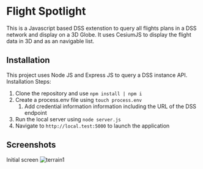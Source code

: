# Flight Spotlight

This is a Javascript based DSS extenstion to query all flights plans in a DSS network and display on a 3D Globe. It uses CesiumJS to display the flight data in 3D and as an navigable list.

## Installation

This project uses Node JS and Express JS to query a DSS instance API. Installation Steps:

1. Clone the repository and use `npm install | npm i` 
2. Create a process.env file using `touch process.env`
   1. Add credential information information including the URL of the DSS endpoint
3. Run the local server using `node server.js`
4. Navigate to `http://local.test:5000` to launch the application

## Screenshots

Initial screen
![terrain1](https://i.imgur.com/hQ3LmFk.jpg)